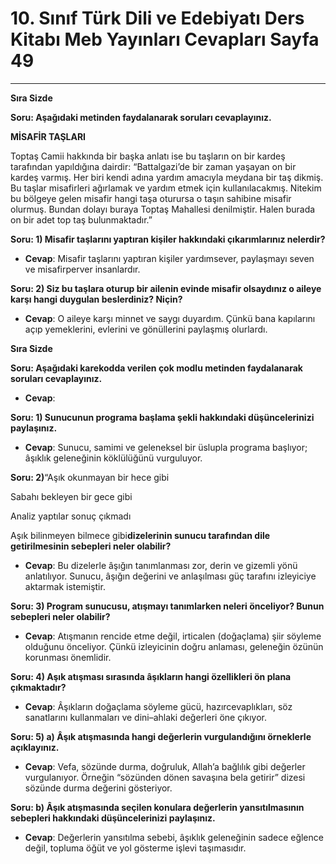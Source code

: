 # 10. Sınıf Türk Dili ve Edebiyatı Ders Kitabı Meb Yayınları Cevapları Sayfa 49

---

**Sıra Sizde**

**Soru: Aşağıdaki metinden faydalanarak soruları cevaplayınız.**

**MİSAFİR TAŞLARI**

Toptaş Camii hakkında bir başka anlatı ise bu taşların on bir kardeş tarafından yapıldığına dairdir: “Battalgazi’de bir zaman yaşayan on bir kardeş varmış. Her biri kendi adına yardım amacıyla meydana bir taş dikmiş. Bu taşlar misafirleri ağırlamak ve yardım etmek için kullanılacakmış. Nitekim bu bölgeye gelen misafir hangi taşa oturursa o taşın sahibine misafir olurmuş. Bundan dolayı buraya Toptaş Mahallesi denilmiştir. Halen burada on bir adet top taş bulunmaktadır.”

**Soru: 1) Misafir taşlarını yaptıran kişiler hakkındaki çıkarımlarınız nelerdir?**

-   **Cevap**: Misafir taşlarını yaptıran kişiler yardımsever, paylaşmayı seven ve misafirperver insanlardır.

**Soru: 2) Siz bu taşlara oturup bir ailenin evinde misafir olsaydınız o aileye karşı hangi duygulan beslerdiniz? Niçin?**

-   **Cevap**: O aileye karşı minnet ve saygı duyardım. Çünkü bana kapılarını açıp yemeklerini, evlerini ve gönüllerini paylaşmış olurlardı.

**Sıra Sizde**

**Soru: Aşağıdaki karekodda verilen çok modlu metinden faydalanarak soruları cevaplayınız.**

-   **Cevap**:

**Soru: 1) Sunucunun programa başlama şekli hakkındaki düşüncelerinizi paylaşınız.**

-   **Cevap**: Sunucu, samimi ve geleneksel bir üslupla programa başlıyor; âşıklık geleneğinin köklülüğünü vurguluyor.

**Soru: 2)**“Aşık okunmayan bir hece gibi

 Sabahı bekleyen bir gece gibi

 Analiz yaptılar sonuç çıkmadı

 Aşık bilinmeyen bilmece gibi**dizelerinin sunucu tarafından dile getirilmesinin sebepleri neler olabilir?**

-   **Cevap**: Bu dizelerle âşığın tanımlanması zor, derin ve gizemli yönü anlatılıyor. Sunucu, âşığın değerini ve anlaşılması güç tarafını izleyiciye aktarmak istemiştir.

**Soru: 3) Program sunucusu, atışmayı tanımlarken neleri önceliyor? Bunun sebepleri neler olabilir?**

-   **Cevap**: Atışmanın rencide etme değil, irticalen (doğaçlama) şiir söyleme olduğunu önceliyor. Çünkü izleyicinin doğru anlaması, geleneğin özünün korunması önemlidir.

**Soru: 4) Aşık atışması sırasında âşıkların hangi özellikleri ön plana çıkmaktadır?**

-   **Cevap**: Âşıkların doğaçlama söyleme gücü, hazırcevaplıkları, söz sanatlarını kullanmaları ve dini–ahlaki değerleri öne çıkıyor.

**Soru: 5) a) Âşık atışmasında hangi değerlerin vurgulandığını örneklerle açıklayınız.**

-   **Cevap**: Vefa, sözünde durma, doğruluk, Allah’a bağlılık gibi değerler vurgulanıyor. Örneğin “sözünden dönen savaşına bela getirir” dizesi sözünde durma değerini gösteriyor.

**Soru: b) Âşık atışmasında seçilen konulara değerlerin yansıtılmasının sebepleri hakkındaki düşüncelerinizi paylaşınız.**

-   **Cevap**: Değerlerin yansıtılma sebebi, âşıklık geleneğinin sadece eğlence değil, topluma öğüt ve yol gösterme işlevi taşımasıdır.